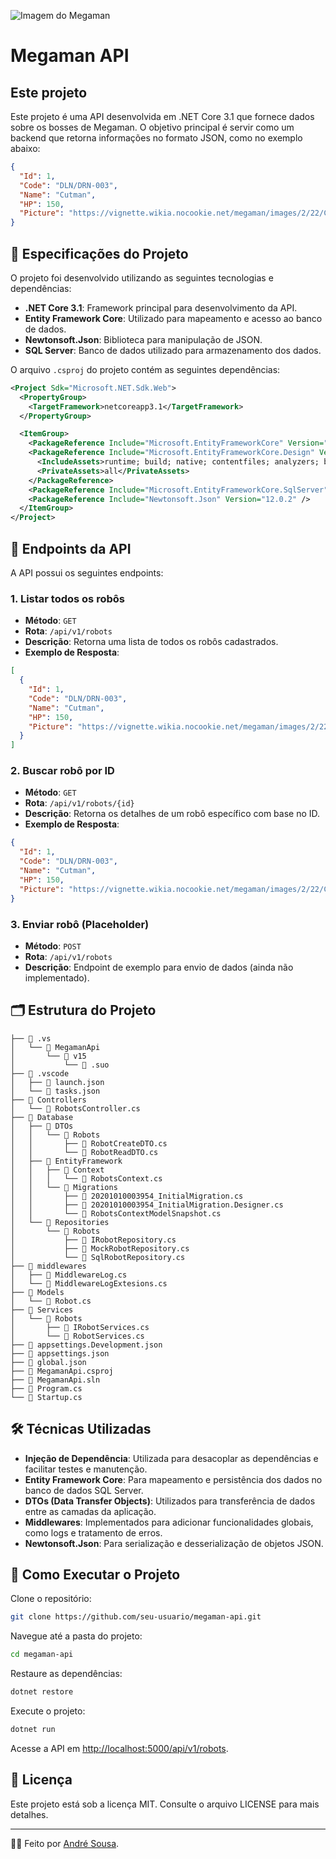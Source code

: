 ![Imagem do Megaman](url-da-imagem)
# Megaman API

## Este projeto

Este projeto é uma API desenvolvida em .NET Core 3.1 que fornece dados sobre os bosses de Megaman. O objetivo principal é servir como um backend que retorna informações no formato JSON, como no exemplo abaixo:

```json
{
  "Id": 1,
  "Code": "DLN/DRN-003",
  "Name": "Cutman",
  "HP": 150,
  "Picture": "https://vignette.wikia.nocookie.net/megaman/images/2/22/Cutman.png"
}
```

## 👋 Especificações do Projeto

O projeto foi desenvolvido utilizando as seguintes tecnologias e dependências:

- **.NET Core 3.1**: Framework principal para desenvolvimento da API.
- **Entity Framework Core**: Utilizado para mapeamento e acesso ao banco de dados.
- **Newtonsoft.Json**: Biblioteca para manipulação de JSON.
- **SQL Server**: Banco de dados utilizado para armazenamento dos dados.

O arquivo `.csproj` do projeto contém as seguintes dependências:

```xml
<Project Sdk="Microsoft.NET.Sdk.Web">
  <PropertyGroup>
    <TargetFramework>netcoreapp3.1</TargetFramework>
  </PropertyGroup>

  <ItemGroup>
    <PackageReference Include="Microsoft.EntityFrameworkCore" Version="3.1.8" />
    <PackageReference Include="Microsoft.EntityFrameworkCore.Design" Version="3.1.8">
      <IncludeAssets>runtime; build; native; contentfiles; analyzers; buildtransitive</IncludeAssets>
      <PrivateAssets>all</PrivateAssets>
    </PackageReference>
    <PackageReference Include="Microsoft.EntityFrameworkCore.SqlServer" Version="3.1.8" />
    <PackageReference Include="Newtonsoft.Json" Version="12.0.2" />
  </ItemGroup>
</Project>
```

## 🚀 Endpoints da API

A API possui os seguintes endpoints:

### 1. Listar todos os robôs

- **Método**: `GET`
- **Rota**: `/api/v1/robots`
- **Descrição**: Retorna uma lista de todos os robôs cadastrados.
- **Exemplo de Resposta**:

```json
[
  {
    "Id": 1,
    "Code": "DLN/DRN-003",
    "Name": "Cutman",
    "HP": 150,
    "Picture": "https://vignette.wikia.nocookie.net/megaman/images/2/22/Cutman.png"
  }
]
```

### 2. Buscar robô por ID

- **Método**: `GET`
- **Rota**: `/api/v1/robots/{id}`
- **Descrição**: Retorna os detalhes de um robô específico com base no ID.
- **Exemplo de Resposta**:

```json
{
  "Id": 1,
  "Code": "DLN/DRN-003",
  "Name": "Cutman",
  "HP": 150,
  "Picture": "https://vignette.wikia.nocookie.net/megaman/images/2/22/Cutman.png"
}
```

### 3. Enviar robô (Placeholder)

- **Método**: `POST`
- **Rota**: `/api/v1/robots`
- **Descrição**: Endpoint de exemplo para envio de dados (ainda não implementado).

## 🗂 Estrutura do Projeto

```
├── 📂 .vs
│   └── 📂 MegamanApi
│       └── 📂 v15
│           └── 📄 .suo
├── 📂 .vscode
│   ├── 📄 launch.json
│   └── 📄 tasks.json
├── 📂 Controllers
│   └── 📄 RobotsController.cs
├── 📂 Database
│   ├── 📂 DTOs
│   │   └── 📂 Robots
│   │       ├── 📄 RobotCreateDTO.cs
│   │       └── 📄 RobotReadDTO.cs
│   ├── 📂 EntityFramework
│   │   ├── 📂 Context
│   │   │   └── 📄 RobotsContext.cs
│   │   └── 📂 Migrations
│   │       ├── 📄 20201010003954_InitialMigration.cs
│   │       ├── 📄 20201010003954_InitialMigration.Designer.cs
│   │       └── 📄 RobotsContextModelSnapshot.cs
│   └── 📂 Repositories
│       └── 📂 Robots
│           ├── 📄 IRobotRepository.cs
│           ├── 📄 MockRobotRepository.cs
│           └── 📄 SqlRobotRepository.cs
├── 📂 middlewares
│   ├── 📄 MiddlewareLog.cs
│   └── 📄 MiddlewareLogExtesions.cs
├── 📂 Models
│   └── 📄 Robot.cs
├── 📂 Services
│   └── 📂 Robots
│       ├── 📄 IRobotServices.cs
│       └── 📄 RobotServices.cs
├── 📄 appsettings.Development.json
├── 📄 appsettings.json
├── 📄 global.json
├── 📄 MegamanApi.csproj
├── 📄 MegamanApi.sln
├── 📄 Program.cs
└── 📄 Startup.cs
```

## 🛠 Técnicas Utilizadas

- **Injeção de Dependência**: Utilizada para desacoplar as dependências e facilitar testes e manutenção.
- **Entity Framework Core**: Para mapeamento e persistência dos dados no banco de dados SQL Server.
- **DTOs (Data Transfer Objects)**: Utilizados para transferência de dados entre as camadas da aplicação.
- **Middlewares**: Implementados para adicionar funcionalidades globais, como logs e tratamento de erros.
- **Newtonsoft.Json**: Para serialização e desserialização de objetos JSON.

## 📝 Como Executar o Projeto

Clone o repositório:

```bash
git clone https://github.com/seu-usuario/megaman-api.git
```

Navegue até a pasta do projeto:

```bash
cd megaman-api
```

Restaure as dependências:

```bash
dotnet restore
```

Execute o projeto:

```bash
dotnet run
```

Acesse a API em [http://localhost:5000/api/v1/robots](http://localhost:5000/api/v1/robots).

## 📄 Licença

Este projeto está sob a licença MIT. Consulte o arquivo LICENSE para mais detalhes.

---

👨‍💻 Feito por [André Sousa](https://github.com/andrelssousa).

